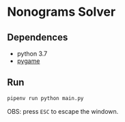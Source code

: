 # Nonograms Solver

## Dependences

- python 3.7
- [pygame](https://www.pygame.org/wiki/GettingStarted)

## Run

```sh
pipenv run python main.py
```

OBS: press `ESC` to escape the windown.
